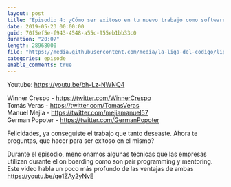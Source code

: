 ```yaml
---
layout: post
title: "Episodio 4: ¿Cómo ser exitoso en tu nuevo trabajo como software developer?"
date: 2019-05-23 00:00:00
guid: 70f5ef5e-f943-4548-a55c-955eb1bb33c0
duration: "20:07"
length: 28968000
file: "https://media.githubusercontent.com/media/la-liga-del-codigo/ligadelcodigo/master/files/2019-05-23-Como-ser-exitoso-en-tu-nuevo-trabajo-como-software-developer.mp3"
categories: episode
enable_comments: true
---
```


Youtube: https://youtu.be/bh-Lz-NWNQ4

Winner Crespo - https://twitter.com/WinnerCrespo
<br/>Tomás Veras - https://twitter.com/TomasVeras
<br/>Manuel Mejia - https://twitter.com/mejiamanuel57
<br/>German Popoter - https://twitter.com/GermanPopoter

Felicidades, ya conseguiste el trabajo que tanto deseaste. Ahora te preguntas, que hacer para ser exitoso en el mismo?

Durante el episodio, mencionamos algunas técnicas que las empresas utilizan durante el on boarding como son pair programming  y mentoring. Este video habla un poco más profundo de las ventajas de ambas https://youtu.be/qe1ZAy2yNvE
